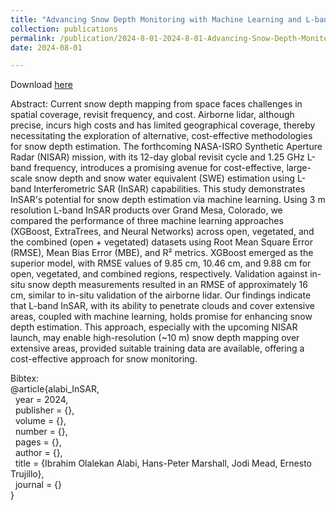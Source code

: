 ```yaml
---
title: "Advancing Snow Depth Monitoring with Machine Learning and L-band InSAR Data: A Case Study Using SnowEx 2017 Data"
collection: publications
permalink: /publication/2024-8-01-2024-8-01-Advancing-Snow-Depth-Monitoring-with-Machine-Learning-and-L-band-InSAR-Data-A-Case-Study-Using-SnowEx-2017-Data
date: 2024-08-01

---
```


Download [here](https://jodimead.github.io/files/papers/alabi_et_al.pdf)

Abstract: 
Current snow depth mapping from space faces challenges in spatial coverage, revisit frequency, and cost. Airborne lidar, although precise, incurs high costs and has limited geographical coverage, thereby necessitating the exploration of alternative, cost-effective methodologies for snow depth estimation.  The forthcoming NASA-ISRO Synthetic Aperture Radar (NISAR) mission, with its 12-day global revisit cycle and 1.25 GHz L-band frequency, introduces a promising avenue for cost-effective, large-scale snow depth and snow water equivalent (SWE) estimation using L-band Interferometric SAR (InSAR) capabilities. This study demonstrates InSAR's potential for snow depth estimation via machine learning. Using 3 m resolution L-band InSAR products over Grand Mesa, Colorado, we compared the performance of three machine learning approaches (XGBoost, ExtraTrees, and Neural Networks) across open, vegetated, and the combined (open + vegetated) datasets using Root Mean Square Error (RMSE), Mean Bias Error (MBE), and R² metrics. XGBoost emerged as the superior model, with RMSE values of 9.85 cm, 10.46 cm, and 9.88 cm for open, vegetated, and combined regions, respectively. Validation against in-situ snow depth measurements resulted in an RMSE of approximately 16 cm, similar to in-situ validation of the airborne lidar. Our findings indicate that L-band InSAR, with its ability to penetrate clouds and cover extensive areas, coupled with machine learning, holds promise for enhancing snow depth estimation. This approach, especially with the upcoming NISAR launch, may enable high-resolution (~10 m) snow depth mapping over extensive areas, provided suitable training data are available, offering a cost-effective approach for snow monitoring.


Bibtex:<br>
@article{alabi_InSAR,<br>
&nbsp;  year = 2024,<br>
&nbsp;  publisher = {},<br>
&nbsp;  volume = {},<br>
&nbsp;  number = {},<br>
&nbsp;  pages = {},<br>
&nbsp; author = {},<br>
&nbsp; title = {Ibrahim Olalekan Alabi, Hans-Peter Marshall, Jodi Mead, Ernesto Trujillo},<br>
&nbsp;  journal = {}<br>
}
